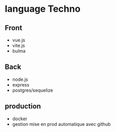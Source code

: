 # language Techno

## Front

- vue.js
- vite.js
- bulma

## Back

- node.js
- express
- postgres/sequelize

## production

- docker
- gestion mise en prod automatique avec github
